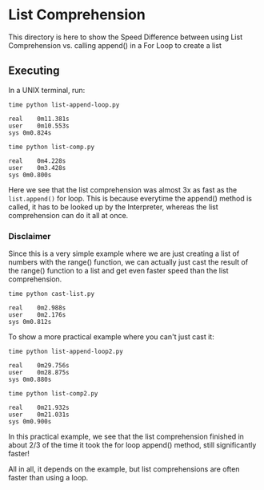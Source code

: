 # List Comprehension
This directory is here to show the Speed Difference between using 
List Comprehension vs. calling append() in a For Loop to create a list

## Executing
In a UNIX terminal, run:

```
time python list-append-loop.py

real	0m11.381s
user	0m10.553s
sys	0m0.824s
```

```
time python list-comp.py

real	0m4.228s
user	0m3.428s
sys	0m0.800s
```


Here we see that the list comprehension was almost 3x as fast
as the `list.append()` for loop. This is because everytime the
append() method is called, it has to be looked up by the Interpreter,
whereas the list comprehension can do it all at once.

### Disclaimer
Since this is a very simple example where we are just creating a list of
numbers with the range() function, we can actually just cast the result
of the range() function to a list and get even faster speed than the
list comprehension. 

```
time python cast-list.py

real	0m2.988s
user	0m2.176s
sys	0m0.812s
```

To show a more practical example where you can't just cast it:

```
time python list-append-loop2.py

real	0m29.756s
user	0m28.875s
sys	0m0.880s
```


```
time python list-comp2.py

real	0m21.932s
user	0m21.031s
sys	0m0.900s
```

In this practical example, we see that the list comprehension finished
in about 2/3 of the time it took the for loop append() method, still
significantly faster!

All in all, it depends on the example, but list comprehensions are often
faster than using a loop.
